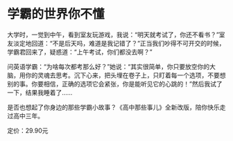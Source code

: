 # 学霸的世界你不懂

大学时，一觉到中午，看到室友玩游戏，我说：“明天就考试了，你还不看书？”室友淡定地回道：“不是后天吗，难道是我记错了？”正当我们吵得不可开交的时候，学霸君回来了，疑惑道：“上午考试，你们都没去啊？” 

问英语学霸：“为啥每次都考那么好？”她说：“其实很简单，你只要放空你的大脑，用你的灵魂去思考。沉下心来，把头埋在卷子上，只盯着每一个选项，不要想别的事。你要相信，正确的选项它会紧张，你是能听见它的心跳的！”然后我试了一下，结果我睡着了…… 

是否也想起了你身边的那些学霸小故事？《高中那些事儿》全新改版，陪你快乐走过高中三年。 

定价：29.90元